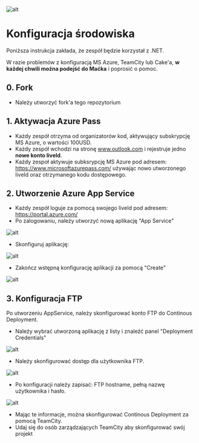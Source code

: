 ![alt](http://devcamp.pl/wp-content/uploads/2016/02/devcamp_logo.png)

# Konfiguracja środowiska

Poniższa instrukcja zakłada, że zespół będzie korzystał z .NET.

W razie problemów z konfiguracją MS Azure, TeamCity lub Cake'a, __w każdej chwili można podejść do Maćka__ i poprosić o pomoc.

## 0. Fork

- Należy utworzyć fork'a tego repozytorium

## 1. Aktywacja Azure Pass

- Każdy zespół otrzyma od organizatorów kod, aktywujący subskrypcję MS Azure, o wartości 100USD.
- Każdy zespół wchodzi na stronę www.outlook.com i rejestruje jedno **__nowe konto liveId__**.
- Każdy zespoł aktywuje subksrypcję MS Azure pod adresem: https://www.microsoftazurepass.com/ używając nowo utworzonego liveId oraz otrzymanego kodu dostępowego.

## 2. Utworzenie Azure App Service

- Każdy zespół loguje za pomocą swojego liveId pod adresem: https://portal.azure.com/
- Po zalogowaniu, należy utworzyć nową aplikację "App Service"

![alt](http://s32.postimg.org/n4z4b4xmt/App_Service01.png)

- Skonfiguruj aplikację:

![alt](http://s32.postimg.org/sec3w5551/App_Service02.png)

- Zakończ wstępną konfigurację aplikacji za pomocą "Create"

![alt](http://s32.postimg.org/4qqh06tl1/App_Service03.png)

## 3. Konfiguracja FTP
Po utworzeniu AppService, należy skonfigurować konto FTP do Continous Deployment.

- Należy wybrać utworzoną aplikację z listy i znaleźć panel "Deployment Credentials"

![alt](http://s32.postimg.org/s2nckxi6d/Ftp01.png)

- Należy skonfigurować dostęp dla użytkownika FTP.

![alt](http://s32.postimg.org/be58y9phh/Ftp02.png)

- Po konfiguracji należy zapisać: FTP hostname, pełną nazwę użytkownika i hasło.

![alt](http://s32.postimg.org/qi5nqywxx/Ftp03.png)

- Mając te informacje, można skonfigurować Continous Deployment za pomocą TeamCity.
- Udaj się do osób zarządzających TeamCity aby skonfigurować swój projekt
